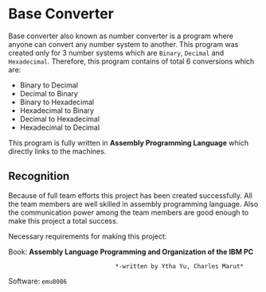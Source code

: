 # Base Converter

Base converter also known as number converter is a program where anyone can
convert any number system to another. This program was created only for 3 number
systems which are `Binary`, `Decimal` and `Hexadecimal`. Therefore, this
program contains of total 6 conversions which are:

* Binary to Decimal
* Decimal to Binary
* Binary to Hexadecimal
* Hexadecimal to Binary
* Decimal to Hexadecimal
* Hexadecimal to Decimal

This program is fully written in **Assembly Programming Language** which
directly links to the machines.

## Recognition

Because of full team efforts this project has been created successfully. All the
team members are well skilled in assembly programming language. Also the
communication power among the team members are good enough to make this project
a total success.

Necessary requirements for making this project:

Book: **Assembly Language Programming and Organization of the IBM PC**

                                  *-written by Ytha Yu, Charles Marut*

Software: `emu8086`
